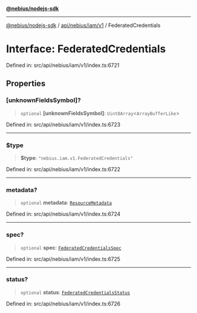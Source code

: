 [**@nebius/nodejs-sdk**](../../../../../README.md)

***

[@nebius/nodejs-sdk](../../../../../README.md) / [api/nebius/iam/v1](../README.md) / FederatedCredentials

# Interface: FederatedCredentials

Defined in: src/api/nebius/iam/v1/index.ts:6721

## Properties

### \[unknownFieldsSymbol\]?

> `optional` **\[unknownFieldsSymbol\]**: `Uint8Array`\<`ArrayBufferLike`\>

Defined in: src/api/nebius/iam/v1/index.ts:6723

***

### $type

> **$type**: `"nebius.iam.v1.FederatedCredentials"`

Defined in: src/api/nebius/iam/v1/index.ts:6722

***

### metadata?

> `optional` **metadata**: [`ResourceMetadata`](../../../common/v1/interfaces/ResourceMetadata.md)

Defined in: src/api/nebius/iam/v1/index.ts:6724

***

### spec?

> `optional` **spec**: [`FederatedCredentialsSpec`](FederatedCredentialsSpec.md)

Defined in: src/api/nebius/iam/v1/index.ts:6725

***

### status?

> `optional` **status**: [`FederatedCredentialsStatus`](FederatedCredentialsStatus.md)

Defined in: src/api/nebius/iam/v1/index.ts:6726
